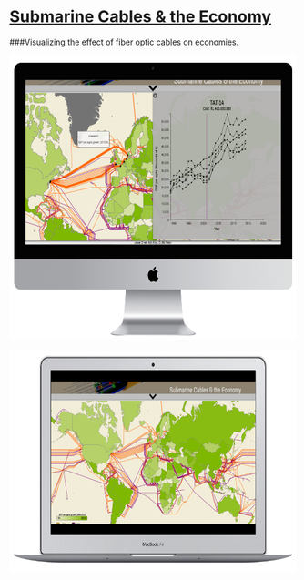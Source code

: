 # <a href=http://chenjesse.github.io/SubmarineCables/>Submarine Cables & the Economy</a>

###Visualizing the effect of fiber optic cables on economies.

<img width="650" height="500" src=images/screenshot2.png>
<br><br>
<img width="650" height="390" src=images/screenshot4.png>
